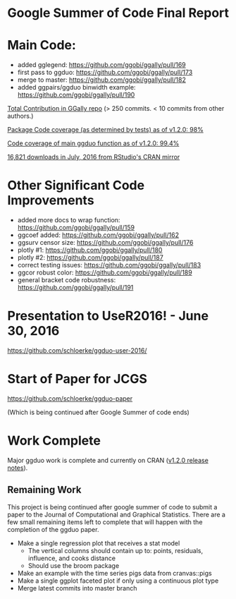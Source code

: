 # Google Summer of Code Final Report

# Main Code:
* added gglegend: https://github.com/ggobi/ggally/pull/169
* first pass to ggduo: https://github.com/ggobi/ggally/pull/173
* merge to master: https://github.com/ggobi/ggally/pull/182
* added ggpairs/ggduo binwidth example: https://github.com/ggobi/ggally/pull/190

[Total Contribution in GGally repo](https://github.com/ggobi/ggally/compare/40e248c4124f41d7ae8aa2f828687e84069a7692...79dc9ff278a5906c112a5b7e3230799a86e2f48e) (> 250 commits. < 10 commits from other authors.)

[Package Code coverage (as determined by tests) as of v1.2.0: 98%](https://codecov.io/gh/ggobi/ggally/tree/9b04b7b53d8ce61692fa9f21bc52241a6ec2af52/R)

[Code coverage of main ggduo function as of v1.2.0: 99.4%](https://codecov.io/gh/ggobi/ggally/src/9b04b7b53d8ce61692fa9f21bc52241a6ec2af52/R/ggpairs.R)

[16,821 downloads in July, 2016 from RStudio's CRAN mirror](http://cranlogs.r-pkg.org/downloads/total/2016-07-01:2016-07-31/GGally)

# Other Significant Code Improvements

* added more docs to wrap function: https://github.com/ggobi/ggally/pull/159
* ggcoef added: https://github.com/ggobi/ggally/pull/162
* ggsurv censor size: https://github.com/ggobi/ggally/pull/176
* plotly #1: https://github.com/ggobi/ggally/pull/180
* plotly #2: https://github.com/ggobi/ggally/pull/187
* correct testing issues: https://github.com/ggobi/ggally/pull/183
* ggcor robust color: https://github.com/ggobi/ggally/pull/189
* general bracket code robustness: https://github.com/ggobi/ggally/pull/191

# Presentation to UseR2016! - June 30, 2016

https://github.com/schloerke/ggduo-user-2016/

# Start of Paper for JCGS

https://github.com/schloerke/ggduo-paper

(Which is being continued after Google Summer of code ends)


# Work Complete

Major ggduo work is complete and currently on CRAN ([v1.2.0 release notes](https://github.com/ggobi/ggally/releases/tag/v1.2.0)).  

## Remaining Work

This project is being continued after google summer of code to submit a paper to the Journal of Computational and Graphical Statistics.  There are a few small remaining items left to complete that will happen with the completion of the ggduo paper.

* Make a single regression plot that receives a stat model
  * The vertical columns should contain up to: points, residuals, influence, and cooks distance
  * Should use the broom package
* Make an example with the time series pigs data from cranvas::pigs
* Make a single ggplot faceted plot if only using a continuous plot type
* Merge latest commits into master branch
